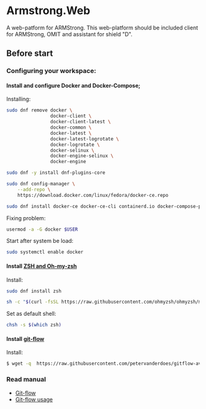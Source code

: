 # Armstrong.Web

A web-patform for ARMStrong. This web-platform should be included client 
for ARMStrong, OMIT and assistant for shield "D".

## Before start

### Configuring your workspace:

#### Install and configure Docker and Docker-Compose;

Installing:

```bash
sudo dnf remove docker \
                docker-client \
                docker-client-latest \
                docker-common \
                docker-latest \
                docker-latest-logrotate \
                docker-logrotate \
                docker-selinux \
                docker-engine-selinux \
                docker-engine

sudo dnf -y install dnf-plugins-core

sudo dnf config-manager \
    --add-repo \
    https://download.docker.com/linux/fedora/docker-ce.repo

sudo dnf install docker-ce docker-ce-cli containerd.io docker-compose-plugin
```

Fixing problem:

```bash
usermod -a -G docker $USER
```

Start after system be load:

```bash
sudo systemctl enable docker
```

#### Install [ZSH and Oh-my-zsh](https://ohmyz.sh/)

Install:

```bash
sudo dnf install zsh
```

```bash
sh -c "$(curl -fsSL https://raw.githubusercontent.com/ohmyzsh/ohmyzsh/master/tools/install.sh)"
```

Set as default shell:

```bash
chsh -s $(which zsh)
```

#### Install [git-flow](https://github.com/petervanderdoes/gitflow-avh)

Install:

```bash
$ wget -q  https://raw.githubusercontent.com/petervanderdoes/gitflow-avh/develop/contrib/gitflow-installer.sh && sudo bash gitflow-installer.sh install stable; rm gitflow-installer.sh
```

### Read manual

- [Git-flow](https://jeffkreeftmeijer.com/git-flow/) 
- [Git-flow usage](https://github.com/petervanderdoes/gitflow-avh#git-flow-usage)


